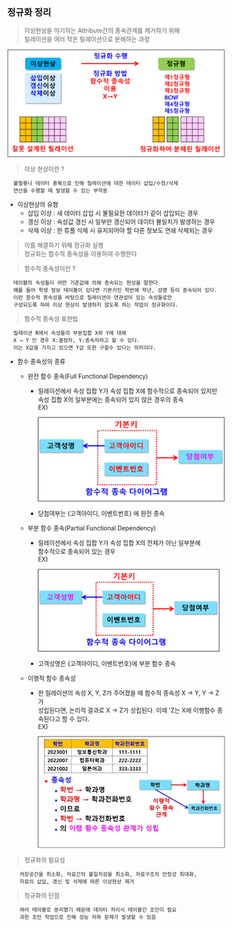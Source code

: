 ## 정규화 정리 

  > 이상현상을 야기하는 Attribute간의 종속관계를 제거하기 위해   
  릴레이션을 여러 작은 릴레이션으로 분해하는 과정  
  
  ![Alt text](image/image.png)


  > 이상 현상이란 ?
  ```
    불필욯나 데이터 중복으로 인해 릴레이션에 대한 데이터 삽입/수정/삭제  
    연산을 수행할 때 발생할 수 있는 부작용
  ```

  * 이상현상의 유형  
      * 삽입 이상 : 새 데이터 삽입 시 불필요한 데이터가 같이 삽입되는 경우 
      * 갱신 이상 : 속성값 갱신 시 일부만 갱신되어 데이터 불일치가 발생하는 경우
      * 삭제 이상 : 한 튜플 삭제 시 유지되어야 할 다른 정보도 연쇄 삭제되는 경우

  > 이를 해결하기 위해 정규화 실행   
  > 정규화는 함수적 종속성을 이용하여 수행한다 

  > 함수적 종속성이란 ?
  ```
    테이블의 속성들이 어떤 기준값에 의해 종속되는 현상을 말한다
    예를 들어 학생 정보 테이블이 있다면 기본키인 학번에 학년, 성명 등이 종속되어 있다.
    이런 함수적 종속성을 바탕으로 릴레이션이 연관성이 있는 속성들로만 
    구성되도록 하여 이상 현상이 발생하지 않도록 하는 작업이 정규화이다.
  ```

  > 함수적 종속성 표현법
  ```
    릴레이션 R에서 속성들의 부분집합 X와 Y에 대해 
    X → Y 인 경우 X:결정자, Y:종속자라고 할 수 있다.
    이는 X값을 가지고 있으면 Y값 또한 구할수 있다는 의미이다.
  ```

  * 함수 종속성의 종류  
    * 완전 함수 종속(Full Functional Dependency)
        - 릴레이션에서 속성 집합 Y가 속성 집합 X에 함수적으로 종속되어 있지만  
          속성 집합 X의 일부분에는 종속되어 있지 않은 경우의 종속  
          EX)

          ![Alt text](image/full_function.png)

        - 당첨여부는 {고객아이디, 이벤트번호} 에 완전 종속
    
    * 부분 함수 종속(Partial Functional Dependency)
        - 릴레이션에서 속성 집합 Y가 속성 집합 X의 전체가 아닌 일부분에  
          함수적으로 종속되어 있는 경우  
          EX)

          ![Alt text](image/partial_function.png)

        - 고객성명은 {고객아이디, 이벤트번호}에 부분 함수 종속
    
    * 이행적 함수 종속성
        - 한 릴레이션의 속성 X, Y, Z가 주어졌을 때 함수적 종속성 X → Y, Y → Z가  
          성립된다면, 논리적 결과로 X → Z가 성립된다. 이때 'Z는 X에 이행함수 종속된다고 할 수 있다.   
          EX)

          ![Alt text](image/double_function.png)


> 정규화의 필요성  
```
    저장공간을 최소화, 자료간의 불일치성을 최소화, 자료구조의 안정성 최대화,
    자료의 삽입, 갱신 및 삭제에 따른 이상현상 제거
```

> 정규화의 단점
```
    여러 테이블로 분리했기 때문에 데이터 처리시 테이블간 조인이 필요  
    과한 조인 작업으로 인해 성능 저하 문제가 발생할 수 있음
```
 